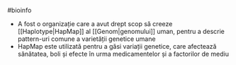 #bioinfo 
- A fost o organizație care a avut drept scop să creeze [[Haplotype|HapMap]] al [[Genom|genomului]] uman, pentru a descrie pattern-uri comune a varietății genetice umane
- HapMap este utilizată pentru a găsi variații genetice, care afectează sănătatea, boli și efecte în urma medicamentelor și a factorilor de mediu